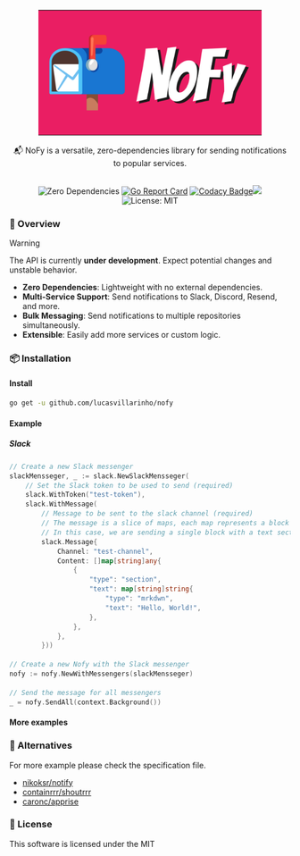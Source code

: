 <p align="center"><img src="docs/images/logo.png" alt="nofylogo logo" style="width:400px;" >
</h1>
<div align="center">
📬 NoFy is a versatile, zero-dependencies library for sending notifications to popular services.
<br>
<br>

![Zero Dependencies](https://img.shields.io/badge/Dependencies-Zero-brightgreen.svg) [![Go Report Card](https://goreportcard.com/badge/github.com/lucasvillarinho/nofy)](https://goreportcard.com/report/github.com/lucasvillarinho/nofy) [![Codacy Badge](https://app.codacy.com/project/badge/Grade/ec1e325348344d43906561ec19471598)](https://app.codacy.com/gh/lucasvillarinho/nofy/dashboard?utm_source=gh&utm_medium=referral&utm_content=&utm_campaign=Badge_grade)<a href="https://codeclimate.com/github/lucasvillarinho/nofy/maintainability"><img src="https://api.codeclimate.com/v1/badges/957eaee7cf558abcf2d0/maintainability" /></a> ![License: MIT](https://img.shields.io/badge/License-MIT-green.svg)

</div>

### 🧙 Overview

> [!WARNING]
>
> The API is currently **under development**. Expect potential changes and unstable behavior.

- **Zero Dependencies**: Lightweight with no external dependencies.
- **Multi-Service Support**: Send notifications to Slack, Discord, Resend, and more.
- **Bulk Messaging**: Send notifications to multiple repositories simultaneously.
- **Extensible**: Easily add more services or custom logic.

### 📦 Installation

#### Install

```sh
go get -u github.com/lucasvillarinho/nofy
```

#### Example

##### Slack

```go
// Create a new Slack messenger
slackMensseger, _ := slack.NewSlackMensseger(
    // Set the Slack token to be used to send (required)
    slack.WithToken("test-token"),
    slack.WithMessage(
        // Message to be sent to the slack channel (required)
        // The message is a slice of maps, each map represents a block of the message
        // In this case, we are sending a single block with a text section
        slack.Message{
            Channel: "test-channel",
            Content: []map[string]any{
                {
                    "type": "section",
                    "text": map[string]string{
                        "type": "mrkdwn",
                        "text": "Hello, World!",
                    },
                },
            },
        }))

// Create a new Nofy with the Slack messenger
nofy := nofy.NewWithMessengers(slackMensseger)

// Send the message for all messengers
_ = nofy.SendAll(context.Background())
```

#### More examples

### 🤝 Alternatives

For more example please check the specification file.

- [nikoksr/notify](https://github.com/nikoksr/notify)
- [containrrr/shoutrrr](https://github.com/containrrr/shoutrrr)
- [caronc/apprise](https://github.com/caronc/apprise)

### 📜 License

This software is licensed under the MIT
